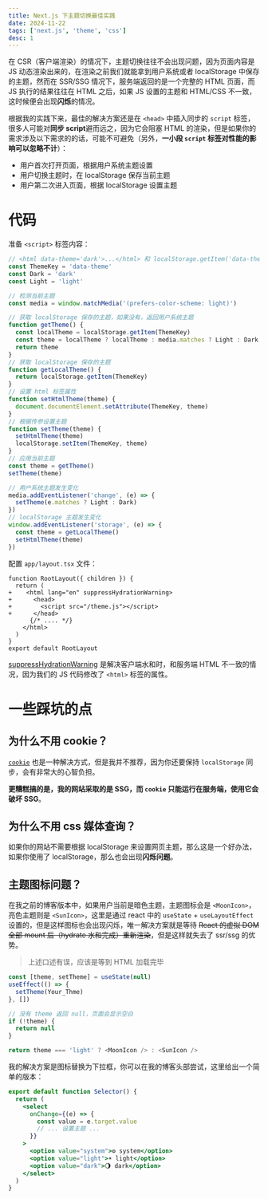 ```yaml
---
title: Next.js 下主题切换最佳实践
date: 2024-11-22
tags: ['next.js', 'theme', 'css']
desc: 1
---
```


在 CSR（客户端渲染）的情况下，主题切换往往不会出现问题，因为页面内容是 JS 动态渲染出来的，在渲染之前我们就能拿到用户系统或者 localStorage 中保存的主题，然而在 SSR/SSG 情况下，服务端返回的是一个完整的 HTML 页面，而 JS 执行的结果往往在 HTML 之后，如果 JS 设置的主题和 HTML/CSS 不一致，这时候便会出现**闪烁**的情况。

根据我的实践下来，最佳的解决方案还是在 `<head>` 中插入同步的 `script` 标签，很多人可能对**同步 script**避而远之，因为它会阻塞 HTML 的渲染，但是如果你的需求涉及以下需求的的话，可能不可避免（另外，**一小段 `script` 标签对性能的影响可以忽略不计**）：

- 用户首次打开页面，根据用户系统主题设置
- 用户切换主题时，在 localStorage 保存当前主题
- 用户第二次进入页面，根据 localStorage 设置主题

# 代码

准备 `<script>` 标签内容：

```js
// <html data-theme='dark'>...</html> 和 localStorage.getItem('data-theme')
const ThemeKey = 'data-theme'
const Dark = 'dark'
const Light = 'light'

// 检测当前主题
const media = window.matchMedia('(prefers-color-scheme: light)')

// 获取 localStorage 保存的主题，如果没有，返回用户系统主题
function getTheme() {
  const localTheme = localStorage.getItem(ThemeKey)
  const theme = localTheme ? localTheme : media.matches ? Light : Dark
  return theme
}
// 获取 localStorage 保存的主题
function getLocalTheme() {
  return localStorage.getItem(ThemeKey)
}
// 设置 html 标签属性
function setHtmlTheme(theme) {
  document.documentElement.setAttribute(ThemeKey, theme)
}
// 根据传参设置主题
function setTheme(theme) {
  setHtmlTheme(theme)
  localStorage.setItem(ThemeKey, theme)
}
// 应用当前主题
const theme = getTheme()
setTheme(theme)

// 用户系统主题发生变化
media.addEventListener('change', (e) => {
  setTheme(e.matches ? Light : Dark)
})
// localStorage 主题发生变化
window.addEventListener('storage', (e) => {
  const theme = getLocalTheme()
  setHtmlTheme(theme)
})
```

配置 `app/layout.tsx` 文件：

```diff-tsx
function RootLayout({ children }) {
  return (
+    <html lang="en" suppressHydrationWarning>
+      <head>
+        <script src="/theme.js"></script>
+      </head>
      {/* .... */}
    </html>
  )
}
export default RootLayout
```

[suppressHydrationWarning](https://nextjs.org/docs/messages/react-hydration-error#solution-3-using-suppresshydrationwarning) 是解决客户端水和时，和服务端 HTML 不一致的情况，因为我们的 JS 代码修改了 `<html>` 标签的属性。

# 一些踩坑的点

## 为什么不用 cookie？

[`cookie`](https://nextjs.org/docs/app/api-reference/functions/cookies) 也是一种解决方式，但是我并不推荐，因为你还要保持 `localStorage` 同步，会有非常大的心智负担。

**更糟糕搞的是，我的网站采取的是 SSG，而 `cookie` 只能运行在服务端，使用它会破坏 SSG**。

## 为什么不用 css 媒体查询？

如果你的网站不需要根据 localStorage 来设置网页主题，那么这是一个好办法，如果你使用了 localStorage，那么也会出现**闪烁问题**。

## 主题图标问题？

在我之前的博客版本中，如果用户当前是暗色主题，主题图标会是 `<MoonIcon>`，亮色主题则是 `<SunIcon>`，这里是通过 react 中的 `useState` + `useLayoutEffect` 设置的，但是这样图标也会出现闪烁，唯一解决方案就是等待 ~~React 的虚拟 DOM 全部 mount 后（hydrate 水和完成）重新渲染~~，但是这样就失去了 ssr/ssg 的优势。

> 上述口述有误，应该是等到 HTML 加载完毕

```js
const [theme, setTheme] = useState(null)
useEffect(() => {
  setTheme(Your_Thme)
}, [])

// 没有 theme 返回 null，页面会显示空白
if (!theme) {
  return null
}

return theme === 'light' ? <MoonIcon /> : <SunIcon />
```

我的解决方案是图标替换为下拉框，你可以在我的博客头部尝试，这里给出一个简单的版本：

```jsx
export default function Selector() {
  return (
    <select
      onChange={(e) => {
        const value = e.target.value
        // ... 设置主题 ...
      }}
    >
      <option value="system">⚙️ system</option>
      <option value="light">☀️ light</option>
      <option value="dark">🌖 dark</option>
    </select>
  )
}
```
